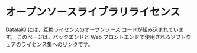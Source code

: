 # オープンソースライブラリライセンス

DatalaiQ には、互換ライセンスのオープンソース コードが組み込まれています。 このページは、バックエンドと Web フロントエンドで使用されるソフトウェアのライセンス集へのリンクです。

[//]: # ([Backend &#40;webserver & indexer&#41; licenses]&#40;3rdparty-backend-licenses.txt&#41;)
[//]: # ([Frontend &#40;web GUI&#41; licenses]&#40;3rdparty-frontend-licenses.txt&#41;)
